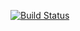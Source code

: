 [![Build Status](https://travis-ci.org/carterza/gimme-the-loot.svg?branch=master)](https://travis-ci.org/carterza/gimme-the-loot)